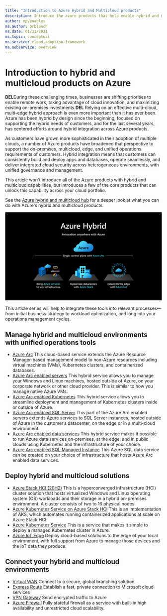 ```yaml
---
title: "Introduction to Azure Hybrid and Multicloud products"
description: Introduce the azure products that help enable hybrid and multicloud solutions
author: mpvenables
ms.author: brblanch
ms.date: 01/11/2021
ms.topic: conceptual
ms.service: cloud-adoption-framework
ms.subservice: overview
---
```


# Introduction to hybrid and multicloud products on Azure

**DEL**During these challenging times, businesses are shifting priorities to enable remote work, taking advantage of cloud innovation, and maximizing existing on-premises investments.**DEL** Relying on an effective multi-cloud, multi-edge hybrid approach is even more important than it has ever been. Azure has been hybrid by design since the beginning, focused on supporting the hybrid needs of customers, and for the last several years, has centered efforts around hybrid integration across Azure products.

As customers have grown more sophisticated in their adoption of multiple clouds, a number of Azure products have broadened that perspective to support the on-premises, multicloud, edge, and unified operations requirements of customers. Hybrid integration means that customers can consistently build and deploy apps and databases, operate seamlessly, and deliver integrated cloud security across heterogeneous environments, with unified governance and management.

This article won't introduce all of the Azure products with hybrid and multicloud capabilities, but introduces a few of the core products that can unlock this capability across your cloud portfolio.

See the [Azure hybrid and multicloud hub](https://docs.microsoft.com/hybrid/) for a deeper look at what you can do with Azure's hybrid and multicloud products.

![Overview of the Azure hybrid and multicloud products listed below](../../_images/unified-operations/hybrid-hero-slide.png)

This article series will help to integrate these tools into relevant processes—from initial business strategy to workload optimization, and long into your operations management cycles.

## Manage hybrid and multicloud environments with unified operations tools

- [Azure Arc](https://docs.microsoft.com/azure/azure-arc/?bc=%2fazure%2fcloud-adoption-framework%2f_bread%2ftoc.json&toc=%2fazure%2fcloud-adoption-framework%2ftoc.json) This cloud-based service extends the Azure Resource Manager-based management model to non-Azure resources including virtual machines (VMs), Kubernetes clusters, and containerized databases.
- [Azure Arc enabled servers](https://docs.microsoft.com/azure/azure-arc/servers/overview?bc=%2fazure%2fcloud-adoption-framework%2f_bread%2ftoc.json&toc=%2fazure%2fcloud-adoption-framework%2ftoc.json) This hybrid service allows you to manage your Windows and Linux machines, hosted outside of Azure, on your corporate network or other cloud provider. This is similar to how you manage native Azure VMs.
- [Azure Arc enabled Kubernetes](https://docs.microsoft.com/azure/azure-arc/kubernetes/overview?bc=%2fazure%2fcloud-adoption-framework%2f_bread%2ftoc.json&toc=%2fazure%2fcloud-adoption-framework%2ftoc.json) This hybrid service allows you to streamline deployment and management of Kubernetes clusters inside or outside of Azure.
- [Azure Arc enabled SQL Server](https://docs.microsoft.com/sql/sql-server/azure-arc/overview?bc=%2fazure%2fcloud-adoption-framework%2f_bread%2ftoc.json&toc=%2fazure%2fcloud-adoption-framework%2ftoc.json) This part of the Azure Arc enabled servers extends Azure services to SQL Server instances, hosted outside of Azure in the customer’s datacenter, on the edge or in a multi-cloud environment.
- [Azure Arc enabled data services](https://docs.microsoft.com/azure/azure-arc/data/overview?bc=%2fazure%2fcloud-adoption-framework%2f_bread%2ftoc.json&toc=%2fazure%2fcloud-adoption-framework%2ftoc.json) This hybrid service makes it possible to run Azure data services on-premises, at the edge, and in public clouds using Kubernetes and the infrastructure of your choice.
- [Azure Arc enabled SQL Managed Instance](https://docs.microsoft.com/azure/azure-arc/data/managed-instance-overview?bc=%2fazure%2fcloud-adoption-framework%2f_bread%2ftoc.json&toc=%2fazure%2fcloud-adoption-framework%2ftoc.json) This Azure SQL data service can be created on your choice of infrastructure that hosts Azure Arc enabled data services.

## Deploy hybrid and multicloud solutions
 
- [Azure Stack HCI (20H2)](https://docs.microsoft.com/azure-stack/hci/overview?bc=%2fazure%2fcloud-adoption-framework%2f_bread%2ftoc.json&toc=%2fazure%2fcloud-adoption-framework%2ftoc.json) This is a hyperconverged infrastructure (HCI) cluster solution that hosts virtualized Windows and Linux operating system (OS) workloads and their storage in a hybrid on-premises environment. A cluster consists of two to 16 physical nodes.
- [Azure Kubernetes Service on Azure Stack HCI](https://docs.microsoft.com/azure-stack/aks-hci/overview?bc=%2fazure%2fcloud-adoption-framework%2f_bread%2ftoc.json&toc=%2fazure%2fcloud-adoption-framework%2ftoc.json) This is an implementation of AKS, which automates running containerized applications at scale on Azure Stack HCI.
- [Azure Kubernetes Service](https://docs.microsoft.com/azure/aks/intro-kubernetes?bc=%2fazure%2fcloud-adoption-framework%2f_bread%2ftoc.json&toc=%2fazure%2fcloud-adoption-framework%2ftoc.json) This is a service that makes it simple to deploy a managed Kubernetes cluster in Azure.
- [Azure IoT Edge](https://docs.microsoft.com/azure/iot-edge/?bc=%2fazure%2fcloud-adoption-framework%2f_bread%2ftoc.json&toc=%2fazure%2fcloud-adoption-framework%2ftoc.json) Deploy cloud-based solutions to the edge of your local environment, with full support from Azure to manage those devices and the IoT data they produce.

## Connect your hybrid and multicloud environments

- [Virtual WAN](https://docs.microsoft.com/azure/virtual-wan/?bc=%2fazure%2fcloud-adoption-framework%2f_bread%2ftoc.json&toc=%2fazure%2fcloud-adoption-framework%2ftoc.json) Connect to a secure, global branching solution.
- [Express Route](https://docs.microsoft.com/azure/expressroute/?bc=%2fazure%2fcloud-adoption-framework%2f_bread%2ftoc.json&toc=%2fazure%2fcloud-adoption-framework%2ftoc.json) Establish a fast, private connection to Microsoft cloud services
- [VPN Gateway](https://docs.microsoft.com/azure/vpn-gateway/vpn-gateway-about-vpngateways?bc=%2fazure%2fcloud-adoption-framework%2f_bread%2ftoc.json&toc=%2fazure%2fcloud-adoption-framework%2ftoc.json) Send encrypted traffic to Azure
- [Azure Firewall](https://docs.microsoft.com/azure/firewall/overview?bc=%2fazure%2fcloud-adoption-framework%2f_bread%2ftoc.json&toc=%2fazure%2fcloud-adoption-framework%2ftoc.json) Fully stateful firewall as a service with built-in high availability and unrestricted cloud scalability.
